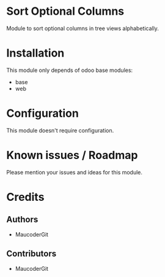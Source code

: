 # Sort Optional Columns

Module to sort optional columns in tree views alphabetically.

Installation
============

This module only depends of odoo base modules:

- base
- web

Configuration
=============

This module doesn't require configuration.

Known issues / Roadmap
======================

Please mention your issues and ideas for this module.

Credits
=======

Authors
-------

* MaucoderGit

Contributors
------------

-  MaucoderGit

